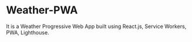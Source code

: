 # Weather-PWA
It is a Weather Progressive Web App built using React.js, Service Workers, PWA, Lighthouse.
